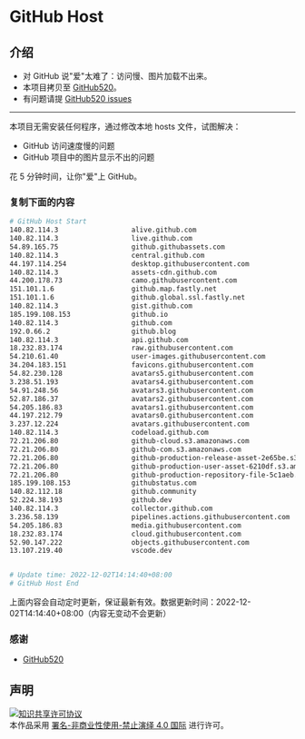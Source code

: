 # GitHub Host
## 介绍
- 对 GitHub 说"爱"太难了：访问慢、图片加载不出来。
- 本项目拷贝至 [GitHub520](https://github.com/521xueweihan/GitHub520)。
- 有问题请提 [GitHub520 issues](https://github.com/521xueweihan/GitHub520/issues/new)

---

本项目无需安装任何程序，通过修改本地 hosts 文件，试图解决：
- GitHub 访问速度慢的问题
- GitHub 项目中的图片显示不出的问题

花 5 分钟时间，让你"爱"上 GitHub。

### 复制下面的内容
```bash
# GitHub Host Start
140.82.114.3                  alive.github.com
140.82.114.3                  live.github.com
54.89.165.75                  github.githubassets.com
140.82.114.3                  central.github.com
44.197.114.254                desktop.githubusercontent.com
140.82.114.3                  assets-cdn.github.com
44.200.178.73                 camo.githubusercontent.com
151.101.1.6                   github.map.fastly.net
151.101.1.6                   github.global.ssl.fastly.net
140.82.114.3                  gist.github.com
185.199.108.153               github.io
140.82.114.3                  github.com
192.0.66.2                    github.blog
140.82.114.3                  api.github.com
18.232.83.174                 raw.githubusercontent.com
54.210.61.40                  user-images.githubusercontent.com
34.204.183.151                favicons.githubusercontent.com
54.82.230.128                 avatars5.githubusercontent.com
3.238.51.193                  avatars4.githubusercontent.com
54.91.248.56                  avatars3.githubusercontent.com
52.87.186.37                  avatars2.githubusercontent.com
54.205.186.83                 avatars1.githubusercontent.com
44.197.212.79                 avatars0.githubusercontent.com
3.237.12.224                  avatars.githubusercontent.com
140.82.114.3                  codeload.github.com
72.21.206.80                  github-cloud.s3.amazonaws.com
72.21.206.80                  github-com.s3.amazonaws.com
72.21.206.80                  github-production-release-asset-2e65be.s3.amazonaws.com
72.21.206.80                  github-production-user-asset-6210df.s3.amazonaws.com
72.21.206.80                  github-production-repository-file-5c1aeb.s3.amazonaws.com
185.199.108.153               githubstatus.com
140.82.112.18                 github.community
52.224.38.193                 github.dev
140.82.114.3                  collector.github.com
3.236.58.139                  pipelines.actions.githubusercontent.com
54.205.186.83                 media.githubusercontent.com
18.232.83.174                 cloud.githubusercontent.com
52.90.147.222                 objects.githubusercontent.com
13.107.219.40                 vscode.dev


# Update time: 2022-12-02T14:14:40+08:00
# GitHub Host End

```
上面内容会自动定时更新，保证最新有效。数据更新时间：2022-12-02T14:14:40+08:00（内容无变动不会更新）

### 感谢

- [GitHub520](https://github.com/521xueweihan/GitHub520)

## 声明
<a rel="license" href="https://creativecommons.org/licenses/by-nc-nd/4.0/deed.zh"><img alt="知识共享许可协议" style="border-width: 0" src="https://licensebuttons.net/l/by-nc-nd/4.0/88x31.png"></a><br>本作品采用 <a rel="license" href="https://creativecommons.org/licenses/by-nc-nd/4.0/deed.zh">署名-非商业性使用-禁止演绎 4.0 国际</a> 进行许可。